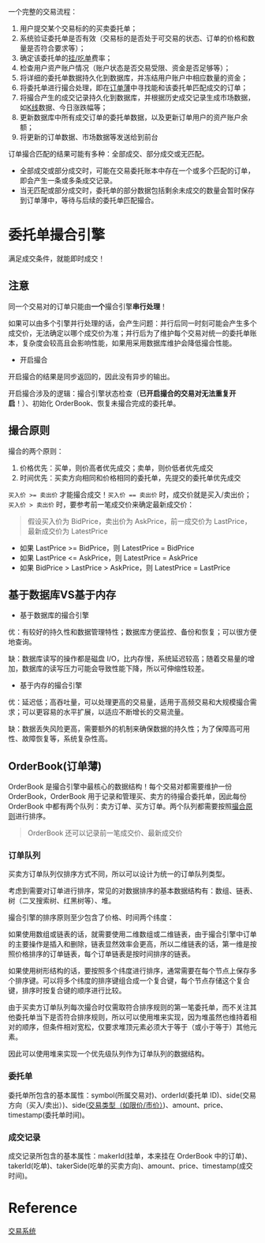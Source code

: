 一个完整的交易流程：

1. 用户提交某个交易标的的买卖委托单；
2. 系统验证委托单是否有效（交易标的是否处于可交易的状态、订单的价格和数量是否符合要求等）；
3. 确定该委托单的[挂/吃单](./words_finance.md#makertaker)费率；
4. 检查用户资产账户情况（账户状态是否交易受限、资金是否足够等）；
5. 将详细的委托单数据持久化到数据库，并冻结用户账户中相应数量的资金；
6. 将委托单进行撮合处理，即在[订单薄](./words_finance.md#订单薄)中寻找能和该委托单匹配成交的订单；
7. 将撮合产生的成交记录持久化到数据库，并根据历史成交记录生成市场数据，如[K线](./words_finance.md#k-线图)数据、今日涨跌幅等；
8. 更新数据库中所有成交订单的委托单数据，以及更新订单用户的资产账户余额；
9. 将更新的订单数据、市场数据等发送给到前台

订单撮合匹配的结果可能有多种：全部成交、部分成交或无匹配。

- 全部成交或部分成交时，可能在交易委托账本中存在一个或多个匹配的订单，即会产生一条或多条成交记录。
- 当无匹配或部分成交时，委托单的部分数据包括剩余未成交的数量会暂时保存到订单薄中，等待与后续的委托单匹配撮合。

# 委托单撮合引擎

满足成交条件，就能即时成交！

## 注意

同一个交易对的订单只能由**一个**撮合引擎**串行处理**！

如果可以由多个引擎并行处理的话，会产生问题：并行后同一时刻可能会产生多个成交价，无法确定以哪个成交价为准；并行后为了维护每个交易对统一的委托单账本，复杂度会较高且会影响性能，如果用采用数据库维护会降低撮合性能。

- 开启撮合

开启撮合的结果是同步返回的，因此没有异步的输出。

开启撮合涉及的逻辑：撮合引擎状态检查（**已开启撮合的交易对无法重复开启**！）、初始化 OrderBook、恢复未撮合完成的委托单。

## 撮合原则

撮合的两个原则：

1. 价格优先：买单，则价高者优先成交；卖单，则价低者优先成交
2. 时间优先：买卖方向相同和价格相同的委托单，先提交的委托单优先成交

`买入价 >= 卖出价` 才能撮合成交！`买入价 == 卖出价` 时，成交价就是买入/卖出价；`买入价 > 卖出价` 时，要参考前一笔成交价来确定最新成交价：

> 假设买入价为 BidPrice，卖出价为 AskPrice，前一成交价为 LastPrice，最新成交价为 LatestPrice

- 如果 LastPrice >= BidPrice，则 LatestPrice = BidPrice
- 如果 LastPrice <= AskPrice，则 LatestPrice = AskPrice
- 如果 BidPrice > LastPrice > AskPrice，则 LatestPrice = LastPrice

## 基于数据库VS基于内存

- 基于数据库的撮合引擎

优：有较好的持久性和数据管理特性；数据库方便监控、备份和恢复；可以很方便地查询。

缺：数据库读写的操作都是磁盘 I/O，比内存慢，系统延迟较高；随着交易量的增加，数据库的读写压力可能会导致性能下降，所以可伸缩性较差。

- 基于内存的撮合引擎

优：延迟低；高吞吐量，可以处理更高的交易量，适用于高频交易和大规模撮合需求；可以更容易的水平扩展，以适应不断增长的交易流量。

缺：数据丢失风险更高，需要额外的机制来确保数据的持久性；为了保障高可用性、故障恢复等，系统复杂性高。

## OrderBook(订单薄)

OrderBook 是撮合引擎中最核心的数据结构！每个交易对都需要维护一份 OrderBook，OrderBook 用于记录和管理买、卖方的待撮合委托单，因此每份 OrderBook 中都有两个队列：卖方订单、买方订单。两个队列都需要按照[撮合原则](#撮合原则)进行排序。

> OrderBook 还可以记录前一笔成交价、最新成交价

### 订单队列

买卖方订单队列仅排序方式不同，所以可以设计为统一的订单队列类型。

考虑到需要对订单进行排序，常见的对数据排序的基本数据结构有：数组、链表、树（二叉搜索树、红黑树等）、堆。

撮合引擎的排序原则至少包含了价格、时间两个纬度：

如果使用数组或链表的话，就需要使用二维数组或二维链表，由于撮合引擎中订单的主要操作是插入和删除，链表显然效率会更高，所以二维链表的话，第一维是按照价格排序的订单链表，每个订单链表是按时间排序的链表。

如果使用树形结构的话，要按照多个纬度进行排序，通常需要在每个节点上保存多个排序键。可以将多个纬度的排序键组合成一个复合键，每个节点存储这个复合键，排序时按复合键的顺序进行比较。

由于买卖方订单队列每次撮合时仅需取符合排序规则的第一笔委托单，而不关注其他委托单当下是否符合排序规则，所以可以使用堆来实现，因为堆虽然也维持着相对的顺序，但条件相对宽松，仅要求堆顶元素必须大于等于（或小于等于）其他元素。

因此可以使用堆来实现一个优先级队列作为订单队列的数据结构。

### 委托单

委托单所包含的基本属性：symbol(所属交易对)、orderId(委托单 ID)、side(交易方向（买入/卖出）)、side([交易类型（如限价/市价）](./words_finance.md#订单类型))、amount、price、timestamp(委托单时间)。

### 成交记录

成交记录所包含的基本属性：makerId(挂单，本来挂在 OrderBook 中的订单)、takerId(吃单)、takerSide(吃单的买卖方向)、amount、price、timestamp(成交时间)。

# Reference

[交易系统](https://mp.weixin.qq.com/mp/appmsgalbum?__biz=MzA5OTI1NDE0Mw==&action=getalbum&album_id=1626798248214495243)


